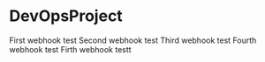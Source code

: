 # DevOpsProject
First webhook test
Second webhook test
Third webhook test
Fourth webhook test
Firth webhook testt
